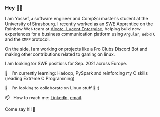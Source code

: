 ### Hey 👋🏽

I am Yossef, a software engineer and CompSci master's student at the University of Strasbourg. I recently worked as an SWE Apprentice on the Rainbow Web team at [Alcatel-Lucent Enterprise](https://www.al-enterprise.com/), helping build new experiences for a business communication platform using `Angular`, `WebRTC` and the `XMPP` protocol.

On the side, I am working on projects like a Pro Clubs Discord Bot and making other contributions related to gaming on linux.

I am looking for SWE positions for Sep. 2021 across Europe.

🌱  &nbsp;&nbsp;I’m currently learning: Hadoop, PySpark and reinforcing my C skills (reading Extreme C Programming)

👯  &nbsp;&nbsp;I’m looking to collaborate on Linux stuff 🐧 :)

📫  &nbsp;&nbsp;How to reach me: [LinkedIn](https://www.linkedin.com/in/yossef-rostaqi/), [email](mailto:%79&#114;%40%79o&#115;se%66.dev).

Come say hi! 👀

